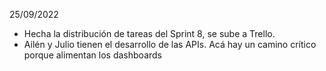 25/09/2022
- Hecha la distribución de tareas del Sprint 8, se sube a Trello.
- Ailén y Julio tienen el desarrollo de las APIs. Acá hay un camino crítico porque alimentan los dashboards
